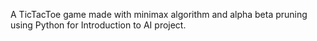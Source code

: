 A TicTacToe game made with minimax algorithm and alpha beta pruning using Python for Introduction to AI project.
